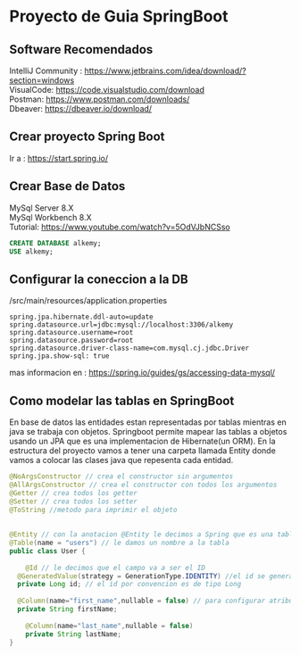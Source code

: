 # Proyecto de Guia SpringBoot

## Software Recomendados

IntelliJ Community : https://www.jetbrains.com/idea/download/?section=windows \
VisualCode: https://code.visualstudio.com/download \
Postman: https://www.postman.com/downloads/ \
Dbeaver: https://dbeaver.io/download/ 

## Crear proyecto Spring Boot
Ir a : https://start.spring.io/

## Crear Base de Datos
MySql Server 8.X \
MySql Workbench 8.X \
Tutorial: https://www.youtube.com/watch?v=5OdVJbNCSso
```sql
CREATE DATABASE alkemy;
USE alkemy;
```
## Configurar la coneccion a la DB
/src/main/resources/application.properties
```
spring.jpa.hibernate.ddl-auto=update  
spring.datasource.url=jdbc:mysql://localhost:3306/alkemy  
spring.datasource.username=root  
spring.datasource.password=root  
spring.datasource.driver-class-name=com.mysql.cj.jdbc.Driver  
spring.jpa.show-sql: true
```
mas informacion en : https://spring.io/guides/gs/accessing-data-mysql/

## Como modelar las tablas en SpringBoot
En base de datos las entidades estan representadas por tablas mientras en java se trabaja con objetos. Springboot permite mapear las tablas a objetos usando un JPA que es una implementacion de Hibernate(un ORM).
En la estructura del proyecto vamos a tener una carpeta llamada Entity donde vamos a colocar las clases java que repesenta cada entidad.

```java
@NoArgsConstructor // crea el constructor sin argumentos  
@AllArgsConstructor // crea el constructor con todos los argumentos  
@Getter // crea todos los getter  
@Setter // crea todos los setter  
@ToString //metodo para imprimir el objeto  
  
  
@Entity // con la anotacion @Entity le decimos a Spring que es una tabla en la DB  
@Table(name = "users") // le damos un nombre a la tabla  
public class User {  
  
    @Id // le decimos que el campo va a ser el ID  
  @GeneratedValue(strategy = GenerationType.IDENTITY) //el id se genera automaticamente  
  private Long id; // el id por convencion es de tipo Long  
  
  @Column(name="first_name",nullable = false) // para configurar atributos de la columna como el nombre y si es null  
  private String firstName;  
  
    @Column(name="last_name",nullable = false)  
    private String lastName;  
}
```